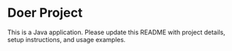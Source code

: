 # Doer Project

This is a Java application. Please update this README with project details, setup instructions, and usage examples.

